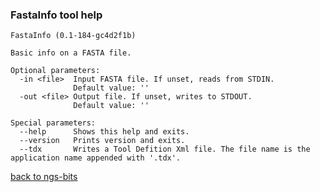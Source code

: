 ### FastaInfo tool help
	FastaInfo (0.1-184-gc4d2f1b)
	
	Basic info on a FASTA file.
	
	Optional parameters:
	  -in <file>  Input FASTA file. If unset, reads from STDIN.
	              Default value: ''
	  -out <file> Output file. If unset, writes to STDOUT.
	              Default value: ''
	
	Special parameters:
	  --help      Shows this help and exits.
	  --version   Prints version and exits.
	  --tdx       Writes a Tool Defition Xml file. The file name is the application name appended with '.tdx'.
	
[back to ngs-bits](https://github.com/marc-sturm/ngs-bits)